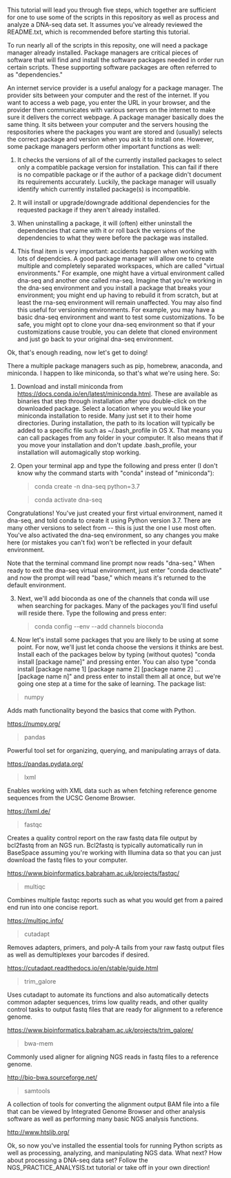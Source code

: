 This tutorial will lead you through five steps, which together are sufficient for one to use some of the scripts in this repository as well as process and analyze a DNA-seq data set. It assumes you've already reviewed the README.txt, which is recommended before starting this tutorial.

To run nearly all of the scripts in this reposity, one will need a package manager already installed. Package managers are critical pieces of software that will find and install the software packages needed in order run certain scripts. These supporting software packages are often referred to as "dependencies."

An internet service provider is a useful analogy for a package manager. The provider sits between your computer and the rest of the internet. If you want to access a web page, you enter the URL in your browser, and the provider then communicates with various servers on the internet to make sure it delivers the correct webpage. A package manager basically does the same thing. It sits between your computer and the servers housing the respositories where the packages you want are stored and (usually) selects the correct package and version when you ask it to install one. However, some package managers perform other important functions as well:

1. It checks the versions of all of the currently installed packages to select only a compatible package version for installation. This can fail if there is no compatible package or if the author of a package didn't document its requirements accurately. Luckily,  the package manager will usually identify which currently installed package(s) is incompatible.

2. It will install or upgrade/downgrade additional dependencies for the requested package if they aren't already installed.

3. When uninstalling a package, it will (often) either uninstall the dependencies that came with it or roll back the versions of the dependencies to what they were before the package was installed.

4. This final item is very important: accidents happen when working with lots of dependcies. A good package manager will allow one to create multiple and completely separated workspaces, which are called "virtual environments." For example, one might have a virtual environment called dna-seq and another one called rna-seq. Imagine that you're working in the dna-seq environment and you install a package that breaks your environment; you might end up having to rebuild it from scratch, but at least the rna-seq environment will remain unaffected. You may also find this useful for versioning environments. For example, you may have a basic dna-seq environment and want to test some customizations. To be safe, you might opt to clone your dna-seq environment so that if your customizations cause trouble, you can delete that cloned environment and just go back to your original dna-seq environment.

Ok, that's enough reading, now let's get to doing!

There a multiple package managers such as pip, homebrew, anaconda, and miniconda. I happen to like miniconda, so that's what we're using here. So:

1. Download and install miniconda from https://docs.conda.io/en/latest/miniconda.html. These are available as binaries that step  through installation after you double-click on the downloaded package. Select a location where you would like your miniconda installation to reside. Many just set it to their home directories. During installation, the path to its location will typically be added to a specific file such as ~/.bash_profile in OS X. That means you can call packages from any folder in your computer. It also means that if you move your installation and don't update .bash_profile, your installation will automagically stop working.

2. Open your terminal app and type the following and press enter (I don't know why the command starts with "conda" instead of "miniconda"):
   > conda create -n dna-seq python=3.7
   
   > conda activate dna-seq
   
Congratulations! You've just created your first virtual environment, named it dna-seq, and told conda to create it using Python version 3.7. There are many other versions to select from -- this is just the one I use most often. You've also activated the dna-seq environment, so any changes you make here (or mistakes you can't fix) won't be reflected in your default environment. 

Note that the terminal command line prompt now reads "dna-seq." When ready to exit the dna-seq virtual environment, just enter "conda deactivate" and now the prompt will read "base," which means it's returned to the default environment.

3. Next, we'll add bioconda as one of the channels that conda will use when searching for packages. Many of the packages you'll find useful will reside there. Type the following and press enter:

   > conda config --env --add channels bioconda
   
4. Now let's install some packages that you are likely to be using at some point. For now, we'll just let conda choose the versions it thinks are best. Install each of the packages below by typing (without quotes) "conda install [package name]" and pressing enter. You can also type "conda install [package name 1] [package name 2] [package name 2] ... [package name n]" and press enter to install them all at once, but we're going one step at a time for the sake of learning. The package list:
> numpy

Adds math functionality beyond the basics that come with Python.

https://numpy.org/

> pandas

Powerful tool set for organizing, querying, and manipulating arrays of data. 

https://pandas.pydata.org/

> lxml

Enables working with XML data such as when fetching reference genome sequences from the UCSC Genome Browser. 

https://lxml.de/

> fastqc

Creates a quality control report on the raw fastq data file output by bcl2fastq from an NGS run. Bcl2fastq is typically automatically run in BaseSpace assuming you're working with Illumina data so that you can just download the fastq files to your computer.

https://www.bioinformatics.babraham.ac.uk/projects/fastqc/

> multiqc

Combines multiple fastqc reports such as what you would get from a paired end run into one concise report.

https://multiqc.info/

> cutadapt

Removes adapters, primers, and poly-A tails from your raw fastq output files as well as demultiplexes your barcodes if desired.

https://cutadapt.readthedocs.io/en/stable/guide.html

> trim_galore

Uses cutadapt to automate its functions and also automatically detects common adapter sequences, trims low quality reads, and other quality control tasks to output fastq files that are ready for alignment to a reference genome.

https://www.bioinformatics.babraham.ac.uk/projects/trim_galore/

> bwa-mem

Commonly used aligner for aligning NGS reads in fastq files to a reference genome.

http://bio-bwa.sourceforge.net/

> samtools

A collection of tools for converting the alignment output BAM file into a file that can be viewed by Integrated Genome Browser and other analysis software as well as performing many basic NGS analysis functions.

http://www.htslib.org/

Ok, so now you've installed the essential tools for running Python scripts as well as processing, analyzing, and manipulating NGS data. What next? How about processing a DNA-seq data set? Follow the NGS_PRACTICE_ANALYSIS.txt tutorial or take off in your own direction!
    

